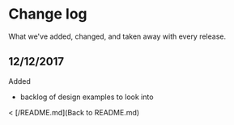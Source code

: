 # Change log

What we've added, changed, and taken away with every release.

## 12/12/2017

Added 

- backlog of design examples to look into

< [/README.md](Back to README.md)
